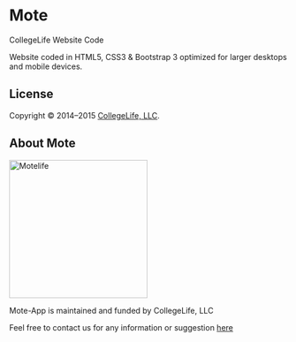 Mote
=========

CollegeLife Website Code

Website coded in HTML5, CSS3 & Bootstrap 3 optimized for larger desktops and mobile devices. 

## License

Copyright © 2014–2015 [CollegeLife, LLC](http://motelife.co).

## About Mote

<img src="http://www.motelife.co/images/Logo/logo-purple.png" width="250" alt="Motelife">

Mote-App is maintained and funded by CollegeLife, LLC

Feel free to contact us for any information or suggestion [here](mailto:contact@motelife.co)
